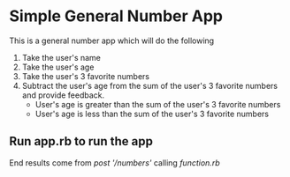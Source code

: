# Simple General Number App

This is a general number app which will do the following
1. Take the user's name
2. Take the user's age
3. Take the user's 3 favorite numbers
4. Subtract the user's age from the sum of the user's 3 favorite numbers and provide feedback.
	* User's age is greater than the sum of the user's 3 favorite numbers
	* User's age is less than the sum of the user's 3 favorite numbers

## Run app.rb to run the app

End results come from *post '/numbers'* calling *function.rb*